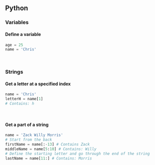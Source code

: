 ## Python

### Variables
#### Define a variable 
```python
age = 25
name = 'Chris'
```

<br>

### Strings
#### Get a letter at a specified index 
```python
name = 'Chris'
letterH = name[1]
# Contains: h
```

<br>

#### Get a part of a string
```python
name = 'Zack Willy Morris'
# Start from the back
firstName = name[:-13] # Contains Zack
middleName = name[5:10] # Contains: Willy
# Define the starting letter and go through the end of the string
lastName = name[11:] # Contains: Morris
```

<br>

